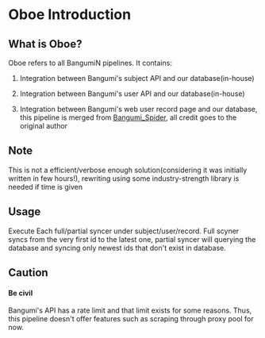 # Oboe Introduction

## What is Oboe?

Oboe refers to all BangumiN pipelines. It contains:

1. Integration between Bangumi's subject API and our database(in-house)

2. Integration between Bangumi's user API and our database(in-house)

3. Integration between Bangumi's web user record page and our database, this pipeline is merged from
[Bangumi_Spider](https://github.com/wattlebird/Bangumi_Spider), all credit goes to the original author

## Note

This is not a efficient/verbose enough solution(considering it was initially written in few hours!), rewriting using 
some industry-strength library is needed if time is given


## Usage

Execute Each full/partial syncer under subject/user/record. Full scyner syncs from the very first id to the latest one, 
partial syncer will querying the database and syncing only newest ids that don't exist in database.

## Caution
#### Be civil
Bangumi's API has a rate limit and that limit exists for some reasons. Thus, this pipeline doesn't offer features such 
as scraping through proxy pool for now.